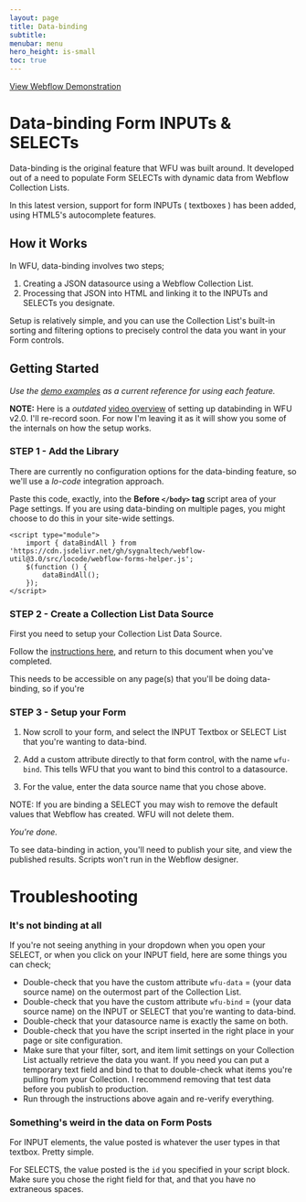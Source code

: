 ```yaml
---
layout: page
title: Data-binding
subtitle: 
menubar: menu
hero_height: is-small
toc: true
---
```


<a class="button is-danger" href="/webflow-util/demo/webflow-forms/databinding/" target="_blank">View Webflow Demonstration</a>

# Data-binding Form INPUTs & SELECTs

Data-binding is the original feature that WFU was built around. It developed out of a need to populate Form SELECTs with dynamic data from Webflow Collection Lists.

In this latest version, support for form INPUTs ( textboxes ) has been added, using HTML5's autocomplete features.

## How it Works

In WFU, data-binding involves two steps;

1. Creating a JSON datasource using a Webflow Collection List.
2. Processing that JSON into HTML and linking it to the INPUTs and SELECTs you designate.

Setup is relatively simple, and you can use the Collection List's built-in sorting and filtering options to precisely control the data you want in your Form controls.

## Getting Started

*Use the [demo examples](https://github.com/sygnaltech/webflow-util/tree/master/demo/webflow-forms/databinding) as a current reference for using each feature.*

**NOTE:** Here is a *outdated* [video overview](https://www.youtube.com/watch?v=xc7vx7YdK5I) of setting up databinding in WFU v2.0. I'll re-record soon. For now I'm leaving it as it will show you some of the internals on how the setup works.



### STEP 1 - Add the Library

There are currently no configuration options for the data-binding feature, so we'll use a *lo-code* integration approach.

Paste this code, exactly, into the **Before `</body>` tag** script area of your Page settings. If you are using data-binding on multiple pages, you might choose to do this in your site-wide settings.

```
<script type="module">
    import { dataBindAll } from 'https://cdn.jsdelivr.net/gh/sygnaltech/webflow-util@3.0/src/locode/webflow-forms-helper.js';
    $(function () {
        dataBindAll();
    });
</script>
```



### STEP 2 - Create a Collection List Data Source

First you need to setup your Collection List Data Source. 

Follow the [instructions here](datasources), and return to this document when you've completed.




This needs to be accessible on any page(s) that you'll be doing data-binding, so if you're 



### STEP 3 - Setup your Form

1. Now scroll to your form, and select the INPUT Textbox or SELECT List that you're wanting to data-bind.

2. Add a custom attribute directly to that form control, with the name `wfu-bind`. This tells WFU that you want to bind this control to a datasource.

3. For the value, enter the data source name that you chose above.

NOTE: If you are binding a SELECT you may wish to remove the default values that Webflow has created. WFU will not delete them.

*You're done.*

To see data-binding in action, you'll need to publish your site, and view the published results. Scripts won't run in the Webflow designer.

# Troubleshooting

### It's not binding at all

If you're not seeing anything in your dropdown when you open your SELECT, or when you click on your INPUT field, here are some things you can check;

+ Double-check that you have the custom attribute `wfu-data` = (your data source name) on the outermost part of the Collection List.
+ Double-check that you have the custom attribute `wfu-bind` = (your data source name) on the INPUT or SELECT that you're wanting to data-bind.
+ Double-check that your datasource name is exactly the same on both.
+ Double-check that you have the script inserted in the right place in your page or site configuration.
+ Make sure that your filter, sort, and item limit settings on your Collection List actually retrieve the data you want. If you need you can put a temporary text field and bind to that to double-check what items you're pulling from your Collection. I recommend removing that test data before you publish to production.
+ Run through the instructions above again and re-verify everything.

### Something's weird in the data on Form Posts

For INPUT elements, the value posted is whatever the user types in that textbox. Pretty simple.

For SELECTS, the value posted is the `id` you specified in your script block. Make sure you chose the right field for that, and that you have no extraneous spaces.




